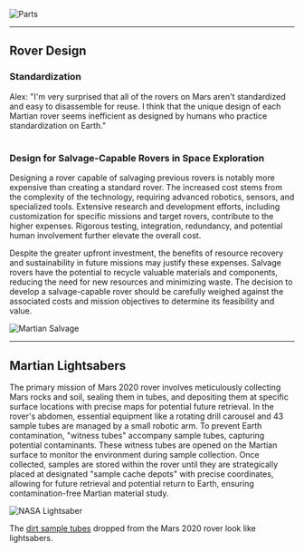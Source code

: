 
![Parts](https://github.com/sourceduty/Mars/assets/123030236/2b492fcd-3a06-4d57-a8c0-6c6f1c877bb0)

***

## Rover Design

### Standardization

Alex: "I'm very surprised that all of the rovers on Mars aren't standardized and easy to disassemble for reuse. I think that the unique design of each Martian rover seems inefficient as designed by humans who practice standardization on Earth."

#
### Design for Salvage-Capable Rovers in Space Exploration

Designing a rover capable of salvaging previous rovers is notably more expensive than creating a standard rover. The increased cost stems from the complexity of the technology, requiring advanced robotics, sensors, and specialized tools. Extensive research and development efforts, including customization for specific missions and target rovers, contribute to the higher expenses. Rigorous testing, integration, redundancy, and potential human involvement further elevate the overall cost.

Despite the greater upfront investment, the benefits of resource recovery and sustainability in future missions may justify these expenses. Salvage rovers have the potential to recycle valuable materials and components, reducing the need for new resources and minimizing waste. The decision to develop a salvage-capable rover should be carefully weighed against the associated costs and mission objectives to determine its feasibility and value.


![Martian Salvage](https://github.com/sourceduty/Mars/assets/123030236/9c578ea0-2b18-4338-a704-6bd792d6bfe2)

***

## Martian Lightsabers

The primary mission of Mars 2020 rover involves meticulously collecting Mars rocks and soil, sealing them in tubes, and depositing them at specific surface locations with precise maps for potential future retrieval. In the rover's abdomen, essential equipment like a rotating drill carousel and 43 sample tubes are managed by a small robotic arm. To prevent Earth contamination, "witness tubes" accompany sample tubes, capturing potential contaminants. These witness tubes are opened on the Martian surface to monitor the environment during sample collection. Once collected, samples are stored within the rover until they are strategically placed at designated "sample cache depots" with precise coordinates, allowing for future retrieval and potential return to Earth, ensuring contamination-free Martian material study.

![NASA Lightsaber](https://github.com/sourceduty/Mars/assets/123030236/f4924341-58b6-4478-914f-12c008d9d367)

The [dirt sample tubes](https://www.space.com/nasa-mars-perseverance-rover-sample-tubes-lightsabers) dropped from the Mars 2020 rover look like lightsabers.
